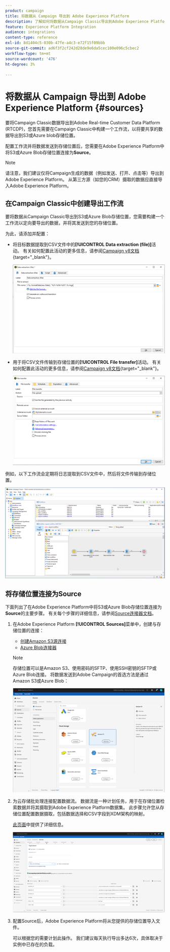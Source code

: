 ```yaml
---
product: campaign
title: 将数据从 Campaign 导出到 Adobe Experience Platform
description: 了解如何将数据从Campaign Classic导出到Adobe Experience Platform
feature: Experience Platform Integration
audience: integrations
content-type: reference
exl-id: 8d1404c5-030b-47fe-a4c3-e72f15f09bbb
source-git-commit: ad6f3f2cf242d28de9e6da5cec100e096c5cbec2
workflow-type: tm+mt
source-wordcount: '476'
ht-degree: 3%

---
```


# 将数据从 Campaign 导出到 Adobe Experience Platform {#sources}



要将Campaign Classic数据导出到Adobe Real-time Customer Data Platform (RTCDP)，您首先需要在Campaign Classic中构建一个工作流，以将要共享的数据导出到S3或Azure blob存储位置。

配置工作流并将数据发送到存储位置后，您需要在Adobe Experience Platform中将S3或Azure Blob存储位置连接为&#x200B;**Source**。

>[!NOTE]
>
>请注意，我们建议仅将Campaign生成的数据（例如发送、打开、点击等）导出到Adobe Experience Platform。 从第三方源（如您的CRM）摄取的数据应直接导入Adobe Experience Platform。

## 在Campaign Classic中创建导出工作流

要将数据从Campaign Classic导出到S3或Azure Blob存储位置，您需要构建一个工作流以定向要导出的数据，并将其发送到您的存储位置。

为此，请添加并配置：

* 将目标数据提取到CSV文件中的&#x200B;**[!UICONTROL Data extraction (file)]**&#x200B;活动。 有关如何配置此活动的更多信息，请参阅[Campaign v8文档](https://experienceleague.adobe.com/docs/campaign/automation/workflows/wf-activities/action-activities/extraction-file.html){target="_blank"}。

  ![](assets/rtcdp-extract-file.png)

* 用于将CSV文件传输到存储位置的&#x200B;**[!UICONTROL File transfer]**&#x200B;活动。 有关如何配置此活动的更多信息，请参阅[Campaign v8文档](https://experienceleague.adobe.com/docs/campaign/automation/workflows/wf-activities/event-activities/file-transfer.html){target="_blank"}。

  ![](assets/rtcdp-file-transfer.png)

例如，以下工作流会定期将日志提取到CSV文件中，然后将文件传输到存储位置。

![](assets/aep-export.png)

## 将存储位置连接为Source

下面列出了在Adobe Experience Platform中将S3或Azure Blob存储位置连接为&#x200B;**Source**&#x200B;的主要步骤。 有关每个步骤的详细信息，请参阅[Source连接器文档](https://experienceleague.adobe.com/docs/experience-platform/sources/home.html?lang=zh-Hans)。

1. 在Adobe Experience Platform **[!UICONTROL Sources]**&#x200B;菜单中，创建与存储位置的连接：

   * [创建Amazon S3源连接](https://experienceleague.adobe.com/docs/experience-platform/sources/ui-tutorials/create/cloud-storage/s3.html)
   * [Azure Blob连接器](https://experienceleague.adobe.com/docs/experience-platform/sources/connectors/cloud-storage/blob.html)

   >[!NOTE]
   >
   >存储位置可以是Amazon S3、使用密码的SFTP、使用SSH密钥的SFTP或Azure Blob连接。 将数据发送到Adobe Campaign的首选方法是通过Amazon S3或Azure Blob：

   ![](assets/rtcdp-connector.png)

1. 为云存储批处理连接配置数据流。 数据流是一种计划任务，用于在存储位置检索数据并将其摄取到Adobe Experience Platform数据集。 此步骤允许您从存储位置配置数据摄取，包括数据选择和CSV字段到XDM架构的映射。

   [此页面](https://experienceleague.adobe.com/docs/experience-platform/sources/ui-tutorials/dataflow/cloud-storage.html)中提供了详细信息。

   ![](assets/rtcdp-map-xdm.png)

1. 配置Source后，Adobe Experience Platform将从您提供的存储位置导入文件。

   可以根据您的需要计划此操作。 我们建议每天执行导出多达6次，具体取决于实例中已存在的负载。
